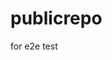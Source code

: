 # publicrepo
for e2e test












































































































































































































































































































































































































































































































































































































































































































































































































































































































































































































































































































































































































































































































































































































































































































































































































































































































































































































































































































































































































